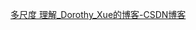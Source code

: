 [多尺度 理解_Dorothy_Xue的博客-CSDN博客](https://blog.csdn.net/Dorothy_Xue/article/details/82682830?ops_request_misc=&request_id=&biz_id=102&utm_term=如何理解多尺度&utm_medium=distribute.pc_search_result.none-task-blog-2~all~sobaiduweb~default-1-82682830.142^v92^chatsearchT3_1&spm=1018.2226.3001.4187)